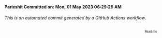 **Parixshit Committed on: Mon, 01 May 2023 06:29:29 AM** <!-- cb4796e1-33d6-4a0f-9c38-df42054a01c1 -->

###### This is an automated commit generated by a GitHub Actions workflow.

<div align="right"><sub><sup><a href="https://github.com/Parixshit/AutoCommit.git">Read me</a></sup></sub></div>

